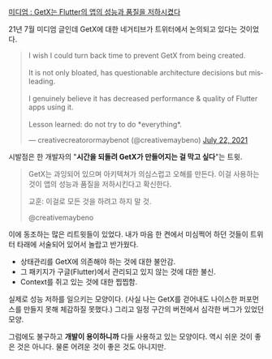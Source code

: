 [미디엄 :  GetX는 Flutter의 앱의 성능과 품질을 저하시켰다](https://honor-driven.dev/flutter-tweet-1-getx는-flutter의-앱의-성능과-품질을-저하시켰다-6de5335e8cb6)

21년 7월 미디엄 글인데 GetX에 대한 네거티브가 트위터에서 논의되고 있다는 것이었다.

<blockquote class="twitter-tweet"><p lang="en" dir="ltr">I wish I could turn back time to prevent GetX from being created.<br><br>It is not only bloated, has questionable architecture decisions but misleading.<br><br>I genuinely believe it has decreased performance &amp; quality of Flutter apps using it.<br><br>Lesson learned: do not try to do *everything*.</p>&mdash; creativecreatorormaybenot (@creativemaybeno) <a href="https://twitter.com/creativemaybeno/status/1418148816444923906?ref_src=twsrc%5Etfw">July 22, 2021</a></blockquote> <script async src="https://platform.twitter.com/widgets.js" charset="utf-8"></script>

 시발점은 한 개발자의 "**시간을 되돌려 GetX가 만들어지는 걸 막고 싶다**"는 트윗.
 
>GetX는 과잉되어 있으며 아키텍쳐가 의심스럽고 오해를 만든다.
>이걸 사용하는 것이 앱의 성능과 품질을 저하시킨다고 확신한다.
>
>교훈: 이걸로 모든 것을 하려고 하지 말 것.
>
>@creativemaybeno

이에 동조하는 많은 리트윗들이 있었다.
내가 마음 한 켠에서 미심쩍어 하던 것들이 트위터 타래에 서술되어 있어서 놀랍고 반가웠다. 

- 상태관리를 GetX에 의존해야 하는 것에 대한 불안감. 
- 그 패키지가 구글(Flutter)에서 관리되고 있지 않는 것에 대한 불신.
- Context를 쥐고 있는 것에 대한 찝찝함.

실제로 성능 저하를 일으키는 모양이다. (사실 나는 GetX를 걷어내도 나이스한 퍼포먼스를 만들지 못해 체감하질 못했다.)
그리고 일정 구간의 버전에서 심각한 버그가 있었던 모양.

그럼에도 불구하고 **개발이 용이하니까** 다들 사용하고 있는 모양이다.
역시 쉬운 것이 좋은 것은 아니다.
물론 어려운 것이 좋은 것도 아니지만.



